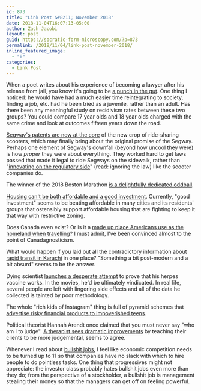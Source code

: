 ```yaml
---
id: 873
title: "Link Post &#8211; November 2018"
date: 2018-11-04T16:07:13-05:00
author: Zach Jacobi
layout: post
guid: https://socratic-form-microscopy.com/?p=873
permalink: /2018/11/04/link-post-november-2018/
inline_featured_image:
  - "0"
categories:
  - Link Post
---
```


When a poet writes about his experience of becoming a lawyer after his release from jail, you know it's going to be <a href="https://www.nytimes.com/2018/10/16/magazine/felon-attorney-crime-yale-law.html">a punch in the gut</a>. One thing I noticed: he would have had a much easier time reintegrating to society, finding a job, etc. had he been tried as a juvenile, rather than an adult. Has there been any meaningful study on recidivism rates between these two groups? You could compare 17 year olds and 18 year olds charged with the same crime and look at outcomes fifteen years down the road.

<a href="https://www.cnn.com/2018/10/30/tech/segway-history/index.html">Segway's patents are now at the core</a> of the new crop of ride-sharing scooters, which may finally bring about the original promise of the Segway. Perhaps one element of Segway's downfall (beyond how uncool they were) is how <em>proper</em> they were about everything. They worked hard to get laws passed that made it legal to ride Segways on the sidewalk, rather than "<a href="https://news.vice.com/en_us/article/d35m9a/people-in-san-francisco-are-really-pissed-over-these-electric-scooters">innovating on the regulatory side</a>" (read: ignoring the law) like the scooter companies do.

The winner of the 2018 Boston Marathon <a href="https://www.nytimes.com/2018/10/04/sports/yuki-kawauchi-marathon.html?smid=fb-nytimes&amp;smtyp=cur">is a delightfully dedicated oddball</a>.

<a href="http://cityobservatory.org/housing-cant-be-affordable_and_be-a-good-investment/">Housing can't be both affordable and a good investment</a>. Currently, "good investment" seems to be beating affordable in many cities and its residents' groups that ostensibly support affordable housing that are fighting to keep it that way with restrictive zoning.

Does Canada even exist? Or is it a <a href="http://crookedtimber.org/2012/12/21/the-christmas-sermon-2012-on-not-believing-in-canada/">made up place Americans use as the homeland when travelling</a>? I must admit, I've been convinced almost to the point of Canadagnosticism.

What would happen if you laid out all the contradictory information about <a href="https://placesjournal.org/article/these-studies-led-to-further-studies">rapid transit in Karachi</a> in one place? "Something a bit post-modern and a bit absurd" seems to be the answer.

Dying scientist <a href="https://www.wired.com/story/infectious-rogue-vaccine-trial">launches a desperate attempt</a> to prove that his herpes vaccine works. In the movies, he'd be ultimately vindicated. In real life, several people are left with lingering side effects and all of the data he collected is tainted by poor methodology.

The whole "rich kids of Instagram" thing is full of pyramid schemes that <a href="https://www.theguardian.com/news/2018/apr/19/wolves-of-instagram-jordan-belmont-social-media-traders">advertise risky financial products to impoverished teens</a>.

Political theorist Hannah Arendt once claimed that you must never say "who am I to judge". <a href="https://www.city-journal.org/html/rush-judgment-12282.html">A therapist sees dramatic improvements</a> by teaching their clients to be more judgemental, seems to agree.

Whenever I read about <a href="https://www.theguardian.com/money/2018/may/04/i-had-to-guard-an-empty-room-the-rise-of-the-pointless-job">bullshit jobs</a>, I feel like economic competition needs to be turned up to 11 so that companies have no slack with which to hire people to do pointless tasks. One thing that progressives might not appreciate: the investor class probably hates bullshit jobs even more than they do; from the perspective of a stockholder, a bullshit job is management stealing their money so that the managers can get off on feeling powerful.
